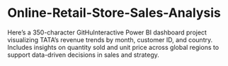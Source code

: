 # Online-Retail-Store-Sales-Analysis
Here’s a 350-character GitHuInteractive Power BI dashboard project visualizing TATA’s revenue trends by month, customer ID, and country. Includes insights on quantity sold and unit price across global regions to support data-driven decisions in sales and strategy.
